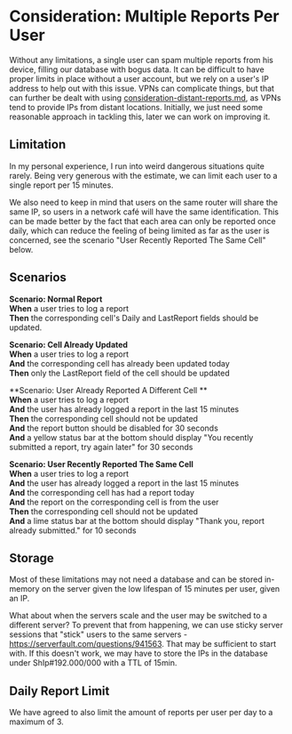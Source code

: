 # Consideration: Multiple Reports Per User

Without any limitations, a single user can spam multiple reports from his device, filling our database with bogus data. It can be difficult to have proper limits in place without a user account, but we rely on a user's IP address to help out with this issue. VPNs can complicate things, but that can further be dealt with using  [consideration-distant-reports.md](consideration-distant-reports.md), as VPNs tend to provide IPs from distant locations. Initially, we just need some reasonable approach in tackling this, later we can work on improving it.

## Limitation

In my personal experience, I run into weird dangerous situations quite rarely. Being very generous with the estimate, we can limit each user to a single report per 15 minutes.

We also need to keep in mind that users on the same router will share the same IP, so users in a network café will have the same identification. This can be made better by the fact that each area can only be reported once daily, which can reduce the feeling of being limited as far as the user is concerned, see the scenario "User Recently Reported The Same Cell" below.

## Scenarios

**Scenario: Normal Report**  
**When** a user tries to log a report  
**Then** the corresponding cell's Daily and LastReport fields should be updated.  

**Scenario: Cell Already Updated**  
**When** a user tries to log a report  
**And** the corresponding cell has already been updated today  
**Then** only the LastReport field of the cell should be updated  

**Scenario: User Already Reported A Different Cell **  
**When** a user tries to log a report  
**And** the user has already logged a report in the last 15 minutes  
**Then** the corresponding cell should not be updated  
**And** the report button should be disabled for 30 seconds  
**And** a yellow status bar at the bottom should display "You recently submitted a report, try again later" for 30 seconds  

**Scenario: User Recently Reported The Same Cell**  
**When** a user tries to log a report  
**And** the user has already logged a report in the last 15 minutes  
**And** the corresponding cell has had a report today   
**And** the report on the corresponding cell is from the user  
**Then** the corresponding cell should not be updated  
**And** a lime status bar at the bottom should display "Thank you, report already submitted." for 10 seconds  

## Storage

Most of these limitations may not need a database and can be stored in-memory on the server given the low lifespan of 15 minutes per user, given an IP. 

What about when the servers scale and the user may be switched to a different server? To prevent that from happening, we can use sticky server sessions that "stick" users to the same servers - https://serverfault.com/questions/941563. That may be sufficient to start with. If this doesn't work, we may have to store the IPs in the database under ShIp#192.000/000 with a TTL of 15min.

## Daily Report Limit

We have agreed to also limit the amount of reports per user per day to a maximum of 3.
